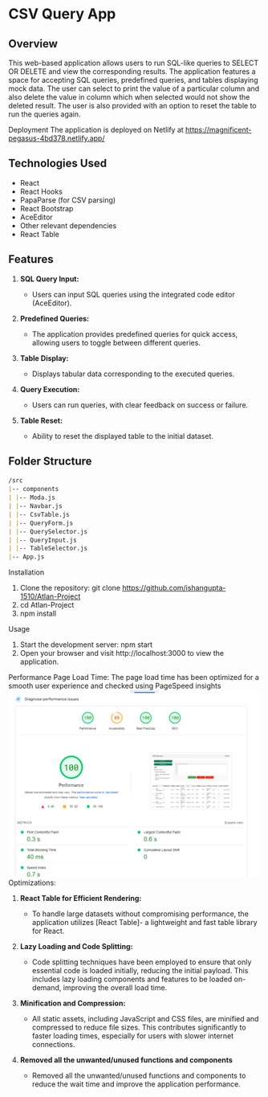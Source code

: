 # CSV Query App

## Overview

This web-based application allows users to run SQL-like queries to SELECT OR DELETE and view the corresponding results. The application features a space for accepting SQL queries, predefined queries, and tables displaying mock data.
The user can select to print the value of a particular column and also delete the value in column which when selected would not show the deleted result. The user is also provided with an option to reset the table to run the queries again.

Deployment
The application is deployed on Netlify at https://magnificent-pegasus-4bd378.netlify.app/

## Technologies Used

- React
- React Hooks
- PapaParse (for CSV parsing)
- React Bootstrap
- AceEditor
- Other relevant dependencies
- React Table

## Features

1. **SQL Query Input:**
   - Users can input SQL queries using the integrated code editor (AceEditor).

2. **Predefined Queries:**
   - The application provides predefined queries for quick access, allowing users to toggle between different queries.

3. **Table Display:**
   - Displays tabular data corresponding to the executed queries.

4. **Query Execution:**
   - Users can run queries, with clear feedback on success or failure.

5. **Table Reset:**
   - Ability to reset the displayed table to the initial dataset.

## Folder Structure

```markdown
/src
|-- components
| |-- Moda.js
| |-- Navbar.js
| |-- CsvTable.js
| |-- QueryForm.js
| |-- QuerySelector.js
| |-- QueryInput.js
| |-- TableSelector.js
|-- App.js
```

Installation
1. Clone the repository: git clone https://github.com/ishangupta-1510/Atlan-Project
2. cd Atlan-Project
3. npm install

Usage
1. Start the development server: npm start
2. Open your browser and visit http://localhost:3000 to view the application.

Performance
Page Load Time: The page load time has been optimized for a smooth user experience and checked using PageSpeed insights 
![Screenshot](Screenshot.png)
Optimizations:
   1. **React Table for Efficient Rendering:**
        - To handle large datasets without compromising performance, the application utilizes [React Table]- a lightweight and fast table library for React.
          
  2. **Lazy Loading and Code Splitting:**
     - Code splitting techniques have been employed to ensure that only essential code is loaded initially, reducing the initial payload. This includes lazy loading components and features to be loaded on-demand, improving the overall load time.

  3. **Minification and Compression:**
     - All static assets, including JavaScript and CSS files, are minified and compressed to reduce file sizes. This contributes significantly to faster loading times, especially for users with slower internet connections.

  4. **Removed all the unwanted/unused functions and components**
     - Removed all the unwanted/unused functions and components to reduce the wait time and improve the application performance.
